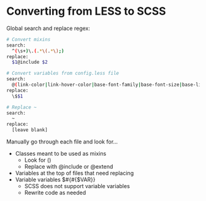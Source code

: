 # Converting from LESS to SCSS

Global search and replace regex:

```bash
# Convert mixins
search:
  ^(\s+)\.(.*\(.*\);)
replace:
  $1@include $2

# Convert variables from config.less file
search:
  @(link-color|link-hover-color|base-font-family|base-font-size|base-line-height|h1|h2|h3|h4|h5|h6|icon-normal|icon-medium|icon-large|input-border-radius|pagination-color|pager-padding|button-text|button-hover|button-active|button-primary-hover|button-primary-active|button-info-hover|button-info-active|button-success-hover|button-success-active|button-danger-hover|button-danger-active|button-warning-hover|button-warning-active|button-inverse-hover|button-inverse-active|navbar-link-space|navbar-sublink-space|dropdown-background|progress-height|switch-border-radius|switch-width|turquoise|green-sea|emerald|nephritis|peter-river|belize-hole|amethyst|wisteria|wet-asphalt|midnight-blue|sun-flower|orange|carrot|pumpkin|alizarin|pomegranate|clouds|silver|concrete|asbestos|base|firm|gray|lightgray|inverse|success|danger|warning|info)
replace:
  \$$1

# Replace ~
search:
  ~
replace:
  [leave blank]
```

Manually go through each file and look for...

* Classes meant to be used as mixins
  * Look for ()
  * Replace with @include or @extend
* Variables at the top of files that need replacing
* Variable variables $#{#{$VAR}}
  * SCSS does not support variable variables
  * Rewrite code as needed
